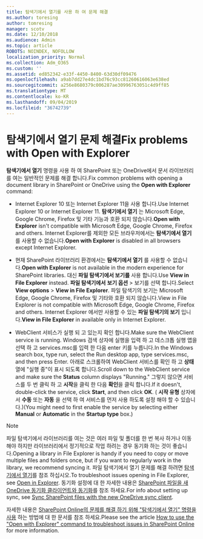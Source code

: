 ```yaml
---
title: 탐색기에서 열기를 사용 하 여 문제 해결
ms.author: toresing
author: tomresing
manager: scotv
ms.date: 12/10/2018
ms.audience: Admin
ms.topic: article
ROBOTS: NOINDEX, NOFOLLOW
localization_priority: Normal
ms.collection: Adm_O365
ms.custom: ''
ms.assetid: ed852342-e33f-4450-8400-63d30df09476
ms.openlocfilehash: a9ab7dd27e4dc1bd76c93cc81260616063e638ed
ms.sourcegitcommit: a256e8680379c006287ae30996763051c4d9ff85
ms.translationtype: MT
ms.contentlocale: ko-KR
ms.lasthandoff: 09/04/2019
ms.locfileid: "36742739"
---
```

# <a name="fix-problems-with-open-with-explorer"></a><span data-ttu-id="e00c6-102">탐색기에서 열기 문제 해결</span><span class="sxs-lookup"><span data-stu-id="e00c6-102">Fix problems with Open with Explorer</span></span>

<span data-ttu-id="e00c6-103">**탐색기에서 열기** 명령을 사용 하 여 SharePoint 또는 OneDrive에서 문서 라이브러리를 여는 일반적인 문제를 해결 합니다.</span><span class="sxs-lookup"><span data-stu-id="e00c6-103">Fix common problems with opening a document library in SharePoint or OneDrive using the **Open with Explorer** command:</span></span> 
  
- <span data-ttu-id="e00c6-104">Internet Explorer 10 또는 Internet Explorer 11을 사용 합니다.</span><span class="sxs-lookup"><span data-stu-id="e00c6-104">Use Internet Explorer 10 or Internet Explorer 11.</span></span> <span data-ttu-id="e00c6-105">**탐색기에서 열기** 는 Microsoft Edge, Google Chrome, Firefox 및 기타 기능과 호환 되지 않습니다.</span><span class="sxs-lookup"><span data-stu-id="e00c6-105">**Open with Explorer** isn't compatible with Microsoft Edge, Google Chrome, Firefox and others.</span></span> <span data-ttu-id="e00c6-106">Internet Explorer를 제외한 모든 브라우저에서는 **탐색기에서 열기** 를 사용할 수 없습니다.</span><span class="sxs-lookup"><span data-stu-id="e00c6-106">**Open with Explorer** is disabled in all browsers except Internet Explorer.</span></span> 
    
- <span data-ttu-id="e00c6-107">현재 SharePoint 라이브러리 환경에서는 **탐색기에서 열기** 를 사용할 수 없습니다.</span><span class="sxs-lookup"><span data-stu-id="e00c6-107">**Open with Explorer** is not available in the modern experience for SharePoint libraries.</span></span> <span data-ttu-id="e00c6-108">대신 **파일 탐색기에서 보기를** 사용 합니다.</span><span class="sxs-lookup"><span data-stu-id="e00c6-108">Use **View in File Explorer** instead.</span></span> <span data-ttu-id="e00c6-109">**파일 탐색기에서** **보기 옵션** \> 보기를 선택 합니다.</span><span class="sxs-lookup"><span data-stu-id="e00c6-109">Select **View options** \> **View in File Explorer**.</span></span> <span data-ttu-id="e00c6-110">파일 탐색기의 보기는 Microsoft Edge, Google Chrome, Firefox 및 기타와 호환 되지 않습니다.</span><span class="sxs-lookup"><span data-stu-id="e00c6-110">View in File Explorer is not compatible with Microsoft Edge, Google Chrome, Firefox and others.</span></span> <span data-ttu-id="e00c6-111">Internet Explorer 에서만 사용할 수 있는 **파일 탐색기의 보기** 입니다.</span><span class="sxs-lookup"><span data-stu-id="e00c6-111">**View in File Explorer** in available only in Internet Explorer.</span></span> 
    
- <span data-ttu-id="e00c6-112">WebClient 서비스가 실행 되 고 있는지 확인 합니다.</span><span class="sxs-lookup"><span data-stu-id="e00c6-112">Make sure the WebClient service is running.</span></span> <span data-ttu-id="e00c6-113">Windows 검색 상자에 실행을 입력 하 고 데스크톱 실행 앱을 선택 하 고 services.msc를 입력 한 다음 enter 키를 누릅니다.</span><span class="sxs-lookup"><span data-stu-id="e00c6-113">In the Windows search box, type run, select the Run desktop app, type services.msc, and then press Enter.</span></span> <span data-ttu-id="e00c6-114">아래로 스크롤하여 WebClient 서비스를 확인 하 고 **상태** 열에 "실행 중"이 표시 되도록 합니다.</span><span class="sxs-lookup"><span data-stu-id="e00c6-114">Scroll down to the WebClient service and make sure the **Status** column displays "Running."</span></span> <span data-ttu-id="e00c6-115">그렇지 않으면 서비스를 두 번 클릭 하 고 **시작**을 클릭 한 다음 **확인**을 클릭 합니다.</span><span class="sxs-lookup"><span data-stu-id="e00c6-115">If it doesn't, double-click the service, click **Start**, and then click **OK**.</span></span> <span data-ttu-id="e00c6-116">( **시작 유형** 상자에서 **수동** 또는 **자동** 을 선택 하 여 서비스를 먼저 사용 하도록 설정 해야 할 수 있습니다.)</span><span class="sxs-lookup"><span data-stu-id="e00c6-116">(You might need to first enable the service by selecting either **Manual** or **Automatic** in the **Startup type** box.)</span></span> 
    
> [!NOTE]
> <span data-ttu-id="e00c6-117">파일 탐색기에서 라이브러리를 여는 것은 여러 파일 및 폴더를 한 번 복사 하거나 이동 해야 하지만 라이브러리에서 정기적으로 작업 하려는 경우 동기화 하는 것이 좋습니다.</span><span class="sxs-lookup"><span data-stu-id="e00c6-117">Opening a library in File Explorer is handy if you need to copy or move multiple files and folders once, but if you want to regularly work in the library, we recommend syncing it.</span></span> <span data-ttu-id="e00c6-118">파일 탐색기에서 열기 문제를 해결 하려면 [탐색기에서 열기](https://go.microsoft.com/fwlink/?linkid=871665)를 참조 하십시오.</span><span class="sxs-lookup"><span data-stu-id="e00c6-118">To troubleshoot issues opening in File Explorer, see [Open in Explorer](https://go.microsoft.com/fwlink/?linkid=871665).</span></span> <span data-ttu-id="e00c6-119">동기화 설정에 대 한 자세한 내용은 [SharePoint 파일을 새 OneDrive 동기화 클라이언트와 동기화](https://go.microsoft.com/fwlink/?linkid=871666)를 참조 하세요.</span><span class="sxs-lookup"><span data-stu-id="e00c6-119">For info about setting up sync, see [Sync SharePoint files with the new OneDrive sync client](https://go.microsoft.com/fwlink/?linkid=871666).</span></span>
  
<span data-ttu-id="e00c6-120">자세한 내용은 [SharePoint Online의 문제를 해결 하기 위해 "탐색기에서 열기" 명령을 사용](https://docs.microsoft.com/sharepoint/support/lists-and-libraries/troubleshoot-issues-using-open-with-explorer) 하는 방법에 대 한 문서를 참조 하세요.</span><span class="sxs-lookup"><span data-stu-id="e00c6-120">Please see the article [How to use the "Open with Explorer" command to troubleshoot issues in SharePoint Online](https://docs.microsoft.com/sharepoint/support/lists-and-libraries/troubleshoot-issues-using-open-with-explorer) for more information.</span></span> 
  


